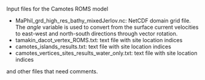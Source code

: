 Input files for the Camotes ROMS model

* MaPhil_grd_high_res_bathy_mixedJerlov.nc: NetCDF domain grid file. The _angle_ variable is used to convert from the surface current velocities to east-west and north-south directions through vector rotation.
* tamakin_dacot_vertex_ROMS.txt: text file with site location indices
* camotes_islands_results.txt: text file with site location indices
* camotes_vertices_sites_results_water_only.txt: text file with site location indices

and other files that need comments.
